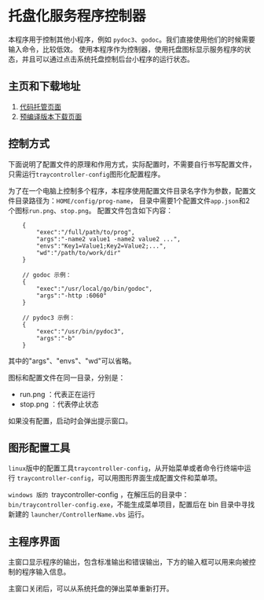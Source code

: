 # 托盘化服务程序控制器
本程序用于控制其他小程序，例如 `pydoc3`、`godoc`。我们直接使用他们的时候需要输入命令，比较低效。
使用本程序作为控制器，使用托盘图标显示服务程序的状态，并且可以通过点击系统托盘控制后台小程序的运行状态。

## 主页和下载地址
  1. [代码托管页面](https://gitee.com/rocket049/tray-controller-qt)
  2. [预编译版本下载页面](https://gitee.com/rocket049/tray-controller-qt/releases)

## 控制方式
下面说明了配置文件的原理和作用方式，实际配置时，不需要自行书写配置文件，只需运行`traycontroller-config`图形化配置程序。

为了在一个电脑上控制多个程序，本程序使用配置文件目录名字作为参数，配置文件目录路径为：`HOME/config/prog-name`，
目录中需要1个配置文件`app.json`和2个图标`run.png`、`stop.png`。
配置文件包含如下内容：

```
	{
		"exec":"/full/path/to/prog",
		"args":"-name2 value1 -name2 value2 ...",
		"envs":"Key1=Value1;Key2=Value2;...",
		"wd":"/path/to/work/dir"
	}
	
	// godoc 示例：
	{
		"exec":"/usr/local/go/bin/godoc",
		"args":"-http :6060"
	}
	
	// pydoc3 示例：
	{
		"exec":"/usr/bin/pydoc3",
		"args":"-b"
	}
```

其中的"args"、"envs"、"wd"可以省略。

图标和配置文件在同一目录，分别是：

- run.png ：代表正在运行
- stop.png ：代表停止状态

如果没有配置，启动时会弹出提示窗口。

## 图形配置工具
`linux`版中的配置工具`traycontroller-config`，从开始菜单或者命令行终端中运行 `traycontroller-config`，可以用图形界面生成配置文件和菜单项。

`windows 版的 `traycontroller-config ，在解压后的目录中： `bin/traycontroller-config.exe`，不能生成菜单项目，配置后在 bin 目录中寻找新建的 `launcher/ControllerName.vbs` 运行。

## 主程序界面
主窗口显示程序的输出，包含标准输出和错误输出，下方的输入框可以用来向被控制的程序输入信息。

主窗口关闭后，可以从系统托盘的弹出菜单重新打开。
